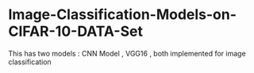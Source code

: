# Image-Classification-Models-on-CIFAR-10-DATA-Set
This has two models : CNN Model , VGG16 , both implemented for image classification
